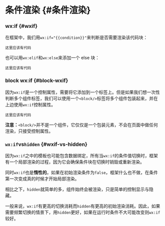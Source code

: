 # 条件渲染 {#条件渲染}

### wx:if {#wxif}

在框架中，我们用`wx:if="{{condition}}"`来判断是否需要渲染该代码块：

```
这里应该有代码
```

也可以用`wx:elif`和`wx:else`来添加一个 else 块：

```
这里应该有代码
```

### block wx:if {#block-wxif}

因为`wx:if`是一个控制属性，需要将它添加到一个标签上。但是如果我们想一次性判断多个组件标签，我们可以使用一个`<block/>`标签将多个组件包装起来，并在上边使用`wx:if`控制属性。

```
这里应该有代码
```

**注意：**`<block/>`并不是一个组件，它仅仅是一个包装元素，不会在页面中做任何渲染，只接受控制属性。

### `wx:if`vs`hidden` {#wxif-vs-hidden}

因为`wx:if`之中的模板也可能包含数据绑定，所有当`wx:if`的条件值切换时，框架有一个局部渲染的过程，因为它会确保条件块在切换时销毁或重新渲染。

同时`wx:if`也是**惰性的**，如果在初始渲染条件为`false`，框架什么也不做，在条件第一次变成真的时候才开始局部渲染。

相比之下，`hidden`就简单的多，组件始终会被渲染，只是简单的控制显示与隐藏。

一般来说，`wx:if`有更高的切换消耗而`hidden`有更高的初始渲染消耗。因此，如果需要频繁切换的情景下，用`hidden`更好，如果在运行时条件不大可能改变则`wx:if`较好。

